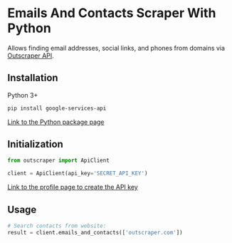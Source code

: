 # Emails And Contacts Scraper With Python

Allows finding email addresses, social links, and phones from domains via [Outscraper API](https://app.outscraper.com/api-docs#tag/Emails-and-Contacts).

## Installation

Python 3+
```bash
pip install google-services-api
```

[Link to the Python package page](https://pypi.org/project/google-services-api/)

## Initialization
```python
from outscraper import ApiClient

client = ApiClient(api_key='SECRET_API_KEY')
```
[Link to the profile page to create the API key](https://app.outscraper.com/profile)

## Usage

```python
# Search contacts from website:
result = client.emails_and_contacts(['outscraper.com'])
```
